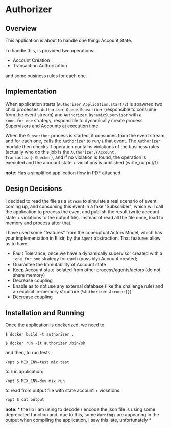 # Authorizer

## Overview
This application is about to handle one thing: Account State.

To handle this, is provided two operations:
  
  - Account Creation
  - Transaction Authorization

and some business rules for each one.

## Implementation
When application starts (`Authorizer.Application.start/2`) is spawned two child processes: `Authorizer.Queue.Subscriber` (responsible to consume from the event stream) and `Authorizer.DynamicSupervisor` with a `:one_for_one` strategy, responsible to dynamically create process Supervisors and Accounts at execution time.

When the `Subscriber` process is started, it consumes from the event stream, and for each one, calls the `Authorizer` to `run/1` that event. The `Authorizer` module then checks if operation contains violations of the business rules (actually who do this job is the `Authorizer.{Account, Transaction}.Checker`), and if no violation is found, the operation is executed and the account state + violations is published (write_output/1).

**note**: Has a simplified application flow in PDF attached.

## Design Decisions
I decided to read the file as a `Stream` to simulate a real scenario of event coming up, and consuming this event in a fake "Subscriber", which will call the application to process the event and publish the result (write account state + violations to the output file). Instead of read all the file once, load to memory and process after that.

I have used some "features" from the conecptual Actors Model, which has your implementation in Elixir, by the `Agent` abstraction. That features allow us to have:
  - Fault Tolerance, once we have a dynamically supervisor created with a `:one_for_one` strategy for each (possibly) Account created;
  - Guarantee the Immutability of Account state
  - Keep Account state isolated from other process/agents/actors (do not share memory)
  - Decrease coupling 
  - Enable as to not use any external database (like the challenge rule) and an explicit in-memory structure (`%Authorizer.Account{}`)
  - Decrease coupling 
 
## Installation and Running

Once the application is dockerized, we need to:

`$ docker build -t authorizer .`

`$ docker run -it authorizer /bin/sh`

and then, to run tests:

`/opt $ MIX_ENV=test mix test`

to run application:

`/opt $ MIX_ENV=dev mix run`

to read from output file with state account + violations:

`/opt $ cat output`


**note**: * the lib I am using to decode / encode the json file is using some deprecated function and, due to this, some `Warnings` are appearing in the output when compiling the application, I saw this late, unfortunately *
